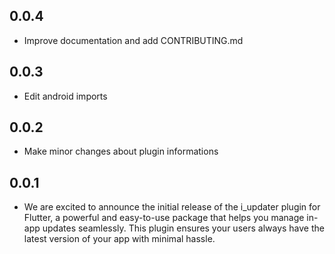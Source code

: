 ## 0.0.4

* Improve documentation and add CONTRIBUTING.md

## 0.0.3

* Edit android imports

## 0.0.2

* Make minor changes about plugin informations

## 0.0.1

* We are excited to announce the initial release of the i_updater plugin for Flutter, a powerful and easy-to-use package that helps you manage in-app updates seamlessly. This plugin ensures your users always have the latest version of your app with minimal hassle.
